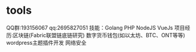 # tools
QQ群:193156067
qq:2695827051
技能：Golang PHP NodeJS VueJs
项目经历:区块链(Fabric联盟链底链研究) 数字货币钱包(如以太坊、BTC、ONT等等)  wordpress主题插件开发 网络安全


